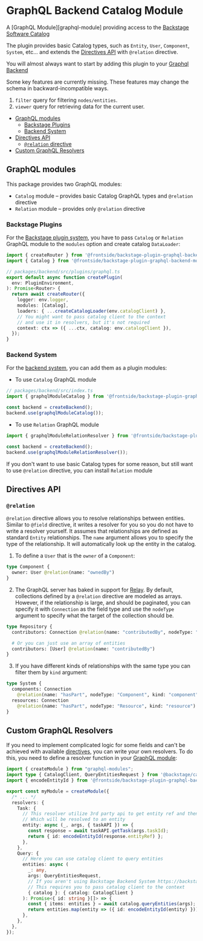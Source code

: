 # GraphQL Backend Catalog Module

A [GraphQL Module][graphql-module] providing access to the
[Backstage Software Catalog][catalog]

The plugin provides basic Catalog types, such as `Entity`, `User`,
`Component`, `System`, etc... and extends the [Directives
API][directives-api] with `@relation` directive.

You will almost always want to start by adding this plugin to your
[Graphql Backend][graphql-backend]

Some key features are currently missing. These features may change the schema in backward-incompatible ways.

1. `filter` query for filtering `nodes/entities`.
1. `viewer` query for retrieving data for the current user.

- [GraphQL modules](#graphql-modules)
  - [Backstage Plugins](#backstage-plugins)
  - [Backend System](#backend-system)
- [Directives API](#directives-api)
  - [`@relation` directive](#relation-directive)
- [Custom GraphQL Resolvers](#custom-graphql-resolvers)

## GraphQL modules

This package provides two GraphQL modules:
- `Catalog` module – provides basic Catalog GraphQL types and `@relation` directive
- `Relation` module – provides only `@relation` directive

### Backstage Plugins

For the [Backstage plugin system](https://backstage.io/docs/plugins/backend-plugin),
you have to pass `Catalog` or `Relation` GraphQL module to the `modules` option and
create catalog `DataLoader`:

```ts
import { createRouter } from '@frontside/backstage-plugin-graphql-backend';
import { Catalog } from '@frontside/backstage-plugin-graphql-backend-module-catalog';

// packages/backend/src/plugins/graphql.ts
export default async function createPlugin(
  env: PluginEnvironment,
): Promise<Router> {
  return await createRouter({
    logger: env.logger,
    modules: [Catalog],
    loaders: { ...createCatalogLoader(env.catalogClient) },
    // You might want to pass catalog client to the context
    // and use it in resolvers, but it's not required
    context: ctx => ({ ...ctx, catalog: env.catalogClient }),
  });
}
```

### Backend System

For the [backend system](https://backstage.io/docs/backend-system/),
you can add them as a plugin modules:

- To use `Catalog` GraphQL module
```ts
// packages/backend/src/index.ts
import { graphqlModuleCatalog } from '@frontside/backstage-plugin-graphql-backend-module-catalog';

const backend = createBackend();
backend.use(graphqlModuleCatalog());
```

- To use `Relation` GraphQL module
```ts
import { graphqlModuleRelationResolver } from '@frontside/backstage-plugin-graphql-backend-module-catalog';

const backend = createBackend();
backend.use(graphqlModuleRelationResolver());
```

If you don't want to use basic Catalog types for some reason, but
still want to use `@relation` directive, you can install `Relation` module

## Directives API

### `@relation`

`@relation` directive allows you to resolve relationships between
entities. Similar to `@field` directive, it writes a resolver for you
so you do not have to write a resolver yourself. It assumes that
relationships are defined as standard `Entity` relationships. The
`name` argument allows you to specify the type of the relationship. It
will automatically look up the entity in the catalog.

1. To define a `User` that is the `owner` of a `Component`:

```graphql
type Component {
  owner: User @relation(name: "ownedBy")
}
```

2. The GraphQL server has baked in support for [Relay][relay]. By
   default, collections defined by a `@relation` directive are modeled as
   arrays. However, if the relationship is large, and should be
   paginated, you can specify it with `Connection` as the field type and
   use the `nodeType` argument to specify what the target of the
   collection should be.

```graphql
type Repository {
  contributors: Connection @relation(name: "contributedBy", nodeType: "User")

  # Or you can just use an array of entities
  contributors: [User] @relation(name: "contributedBy")
}
```

3. If you have different kinds of relationships with the same type you
   can filter them by `kind` argument:

```graphql
type System {
  components: Connection
    @relation(name: "hasPart", nodeType: "Component", kind: "component")
  resources: Connection
    @relation(name: "hasPart", nodeType: "Resource", kind: "resource")
}
```

## Custom GraphQL Resolvers

If you need to implement complicated logic for some fields and can't be
achieved with available [directives][directives-api], you can write
your own resolvers. To do this, you need to define a resolver function
in your [GraphQL module](../graphql-backend/README.md#custom-graphql-module):

```ts
import { createModule } from "graphql-modules";
import type { CatalogClient, QueryEntitiesRequest } from '@backstage/catalog-client';
import { encodeEntityId } from '@frontside/backstage-plugin-graphql-backend-module-catalog';

export const myModule = createModule({
  /* ... */
  resolvers: {
    Task: {
      // This resolver utilize 3rd party api to get entity ref and then encodes it to NodeId
      // Which will be resolved to an entity
      entity: async (_, args, { taskAPI }) => {
        const response = await taskAPI.getTask(args.taskId);
        return { id: encodeEntityId(response.entityRef) };
      },
    },
    Query: {
      // Here you can use catalog client to query entities
      entities: async (
        _: any,
        args: QueryEntitiesRequest,
        // If you aren't using Backstage Backend System https://backstage.io/docs/backend-system/
        // This requires you to pass catalog client to the context
        { catalog }: { catalog: CatalogClient }
      ): Promise<{ id: string }[]> => {
        const { items: entities } = await catalog.queryEntities(args);
        return entities.map(entity => ({ id: encodeEntityId(entity) }));
      },
    },
  },
});
```

[graphql-backend]: ../graphql-backend/README.md
[graphql-modules]: https://the-guild.dev/graphql/modules
[relay]: https://relay.dev/docs/guides/graphql-server-specification
[custom-loader]: ../graphql-backend/README.md#custom-data-loaders-advanced
[catalog]: https://backstage.io/docs/features/software-catalog/software-catalog-overview
[directives-api]: https://github.com/thefrontside/HydraphQL/blob/main/README.md#directives-api
